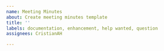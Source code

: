```yaml
---
name: Meeting Minutes
about: Create meeting minutes template
title: ''
labels: documentation, enhancement, help wanted, question
assignees: CristianAH

---
```



